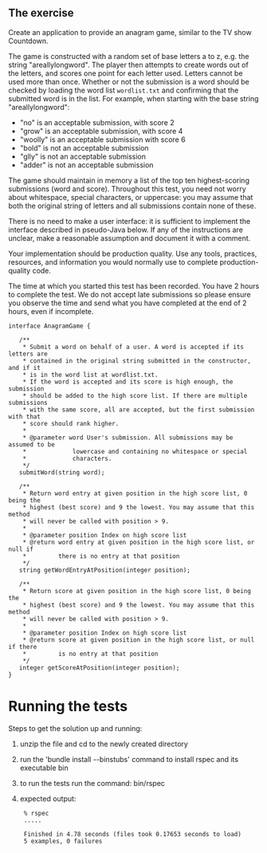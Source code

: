 ## The exercise

Create an application to provide an anagram game, similar to the TV show Countdown.

The game is constructed with a random set of base letters a to z, e.g. the string "areallylongword". The player then attempts to create words out of the letters, and scores one point for each letter used. Letters cannot be used more than once. Whether or not the submission is a word should be checked by loading the word list `wordlist.txt` and confirming that the submitted word is in the list. For example, when starting with the base string "areallylongword": 

* "no" is an acceptable submission, with score 2
* "grow" is an acceptable submission, with score 4
* "woolly" is an acceptable submission with score 6
* "bold" is not an acceptable submission
* "glly" is not an acceptable submission
* "adder" is not an acceptable submission

The game should maintain in memory a list of the top ten highest-scoring submissions (word and score). 
Throughout this test, you need not worry about whitespace, special characters, or uppercase: you may assume that both the original string of letters and all submissions contain none of these.

There is no need to make a user interface: it is sufficient to implement the interface described in pseudo-Java below. If any of the instructions are unclear, make a reasonable assumption and document it with a comment.

Your implementation should be production quality. Use any tools, practices, resources, and information you would normally use to complete production-quality code. 

The time at which you started this test has been recorded. You have 2 hours to complete the test. We do not accept late submissions so please ensure you observe the time and send what you have completed at the end of 2 hours, even if incomplete.

    interface AnagramGame {
    
       /**
        * Submit a word on behalf of a user. A word is accepted if its letters are
        * contained in the original string submitted in the constructor, and if it
        * is in the word list at wordlist.txt.
        * If the word is accepted and its score is high enough, the submission
        * should be added to the high score list. If there are multiple submissions
        * with the same score, all are accepted, but the first submission with that
        * score should rank higher.
        *
        * @parameter word User's submission. All submissions may be assumed to be
        *             lowercase and containing no whitespace or special
        *             characters.
        */
       submitWord(string word);
     
       /**
        * Return word entry at given position in the high score list, 0 being the
        * highest (best score) and 9 the lowest. You may assume that this method
        * will never be called with position > 9.
        *
        * @parameter position Index on high score list
        * @return word entry at given position in the high score list, or null if
        *         there is no entry at that position
        */
       string getWordEntryAtPosition(integer position);
      
       /**
        * Return score at given position in the high score list, 0 being the
        * highest (best score) and 9 the lowest. You may assume that this method
        * will never be called with position > 9.
        *
        * @parameter position Index on high score list
        * @return score at given position in the high score list, or null if there
        *         is no entry at that position
        */
       integer getScoreAtPosition(integer position);
    }



# Running the tests

Steps to get the solution up and running:

1. unzip the file and cd to the newly created directory
2. run the 'bundle install --binstubs' command to install rspec and its executable bin
3. to run the tests run the command: 
    bin/rspec
4. expected output: 

        % rspec
        .....
        
        Finished in 4.78 seconds (files took 0.17653 seconds to load)
        5 examples, 0 failures

